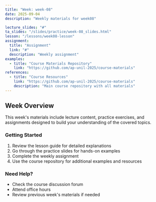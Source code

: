 ```yaml
---
title: "Week: week-08"
date: 2025-09-04
description: "Weekly materials for week08"

lecture_slides: "#"
ta_slides: "/slides/practice/week-08_slides.html"
lesson: "/lessons/week08-lesson"
assignment:
  title: "Assignment"
  link: "#"
  description: "Weekly assignment"
examples:
  - title: "Course Materials Repository"
    link: "https://github.com/ap-unil-2025/course-materials"
references:
  - title: "Course Resources"
    link: "https://github.com/ap-unil-2025/course-materials"
    description: "Main course repository with all materials"
---
```


## Week Overview

This week's materials include lecture content, practice exercises, and assignments designed to build your understanding of the covered topics.

### Getting Started

1. Review the lesson guide for detailed explanations
2. Go through the practice slides for hands-on examples  
3. Complete the weekly assignment
4. Use the course repository for additional examples and resources

### Need Help?

- Check the course discussion forum
- Attend office hours
- Review previous week's materials if needed
